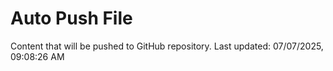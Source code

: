 # Auto Push File

Content that will be pushed to GitHub repository.
Last updated: 07/07/2025, 09:08:26 AM